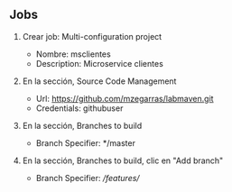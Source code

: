 ## Jobs

1. Crear job: Multi-configuration project
    * Nombre: msclientes
    * Description: Microservice clientes

1. En la sección, Source Code Management
    * Url: https://github.com/mzegarras/labmaven.git
    * Credentials: githubuser

1. En la sección, Branches to build
    * Branch Specifier: */master

1. En la sección, Branches to build, clic en "Add branch"
    * Branch Specifier: */features/*